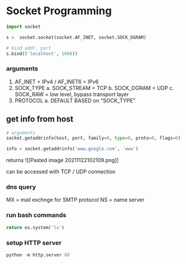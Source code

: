 # Socket Programming

``` python
import socket

s =  socket.socket(socket.AF_INET, socket.SOCK_DGRAM)

# bind addr, port
s.bind(('localhost', 1060))

```
### arguments
1. AF_INET = IPv4 / AF_INET6 = IPv6
2. SOCK_TYPE
	a. SOCK_STREAM = TCP
	b. SOCK_DGRAM = UDP
	c. SOCK_RAW = low level, bypass transport layer
3. PROTOCOL
	a. DEFAULT BASED on "SOCK_TYPE"


## get info from host 

``` python
# arguments 
socket.getaddrinfo(host, port, family=0, type=0, proto=0, flags=0)

info = socket.getaddrinfo('www.google.com', 'www')

```

returns 
![[Pasted image 20211122102109.png]]

can be accessed with TCP / UDP connection

### dns query 
MX = mail exchnge for SMTP protocol
NS = name server

### run bash commands
```python
return os.system('ls')
```

### setup HTTP server
```python
python -m http.server 80
```

